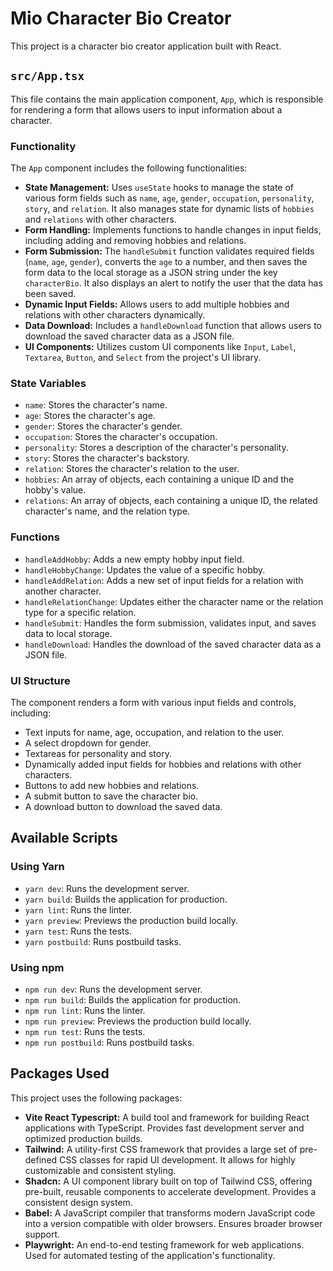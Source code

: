 # Mio Character Bio Creator

This project is a character bio creator application built with React.

## `src/App.tsx`

This file contains the main application component, `App`, which is responsible for rendering a form that allows users to input information about a character.

### Functionality

The `App` component includes the following functionalities:

- **State Management:** Uses `useState` hooks to manage the state of various form fields such as `name`, `age`, `gender`, `occupation`, `personality`, `story`, and `relation`. It also manages state for dynamic lists of `hobbies` and `relations` with other characters.
- **Form Handling:** Implements functions to handle changes in input fields, including adding and removing hobbies and relations.
- **Form Submission:** The `handleSubmit` function validates required fields (`name`, `age`, `gender`), converts the `age` to a number, and then saves the form data to the local storage as a JSON string under the key `characterBio`. It also displays an alert to notify the user that the data has been saved.
- **Dynamic Input Fields:** Allows users to add multiple hobbies and relations with other characters dynamically.
- **Data Download:** Includes a `handleDownload` function that allows users to download the saved character data as a JSON file.
- **UI Components:** Utilizes custom UI components like `Input`, `Label`, `Textarea`, `Button`, and `Select` from the project's UI library.

### State Variables

- `name`: Stores the character's name.
- `age`: Stores the character's age.
- `gender`: Stores the character's gender.
- `occupation`: Stores the character's occupation.
- `personality`: Stores a description of the character's personality.
- `story`: Stores the character's backstory.
- `relation`: Stores the character's relation to the user.
- `hobbies`: An array of objects, each containing a unique ID and the hobby's value.
- `relations`: An array of objects, each containing a unique ID, the related character's name, and the relation type.

### Functions

- `handleAddHobby`: Adds a new empty hobby input field.
- `handleHobbyChange`: Updates the value of a specific hobby.
- `handleAddRelation`: Adds a new set of input fields for a relation with another character.
- `handleRelationChange`: Updates either the character name or the relation type for a specific relation.
- `handleSubmit`: Handles the form submission, validates input, and saves data to local storage.
- `handleDownload`: Handles the download of the saved character data as a JSON file.

### UI Structure

The component renders a form with various input fields and controls, including:

- Text inputs for name, age, occupation, and relation to the user.
- A select dropdown for gender.
- Textareas for personality and story.
- Dynamically added input fields for hobbies and relations with other characters.
- Buttons to add new hobbies and relations.
- A submit button to save the character bio.
- A download button to download the saved data.

## Available Scripts

### Using Yarn

- `yarn dev`: Runs the development server.
- `yarn build`: Builds the application for production.
- `yarn lint`: Runs the linter.
- `yarn preview`: Previews the production build locally.
- `yarn test`: Runs the tests.
- `yarn postbuild`: Runs postbuild tasks.

### Using npm

- `npm run dev`: Runs the development server.
- `npm run build`: Builds the application for production.
- `npm run lint`: Runs the linter.
- `npm run preview`: Previews the production build locally.
- `npm run test`: Runs the tests.
- `npm run postbuild`: Runs postbuild tasks.

## Packages Used

This project uses the following packages:

- **Vite React Typescript:** A build tool and framework for building React applications with TypeScript.  Provides fast development server and optimized production builds.
- **Tailwind:** A utility-first CSS framework that provides a large set of pre-defined CSS classes for rapid UI development.  It allows for highly customizable and consistent styling.
- **Shadcn:** A UI component library built on top of Tailwind CSS, offering pre-built, reusable components to accelerate development.  Provides a consistent design system.
- **Babel:** A JavaScript compiler that transforms modern JavaScript code into a version compatible with older browsers.  Ensures broader browser support.
- **Playwright:** An end-to-end testing framework for web applications.  Used for automated testing of the application's functionality.
